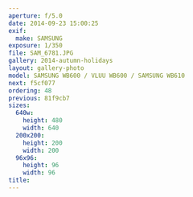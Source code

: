 ```yaml
---
aperture: f/5.0
date: 2014-09-23 15:00:25
exif:
  make: SAMSUNG
exposure: 1/350
file: SAM_6781.JPG
gallery: 2014-autumn-holidays
layout: gallery-photo
model: SAMSUNG WB600 / VLUU WB600 / SAMSUNG WB610
next: f5cf077
ordering: 48
previous: 81f9cb7
sizes:
  640w:
    height: 480
    width: 640
  200x200:
    height: 200
    width: 200
  96x96:
    height: 96
    width: 96
title: 
---
```


